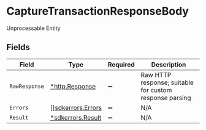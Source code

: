 # CaptureTransactionResponseBody

Unprocessable Entity


## Fields

| Field                                                   | Type                                                    | Required                                                | Description                                             |
| ------------------------------------------------------- | ------------------------------------------------------- | ------------------------------------------------------- | ------------------------------------------------------- |
| `RawResponse`                                           | [*http.Response](https://pkg.go.dev/net/http#Response)  | :heavy_minus_sign:                                      | Raw HTTP response; suitable for custom response parsing |
| `Errors`                                                | [][sdkerrors.Errors](../../models/errors/errors.md)     | :heavy_minus_sign:                                      | N/A                                                     |
| `Result`                                                | [*sdkerrors.Result](../../models/errors/result.md)      | :heavy_minus_sign:                                      | N/A                                                     |